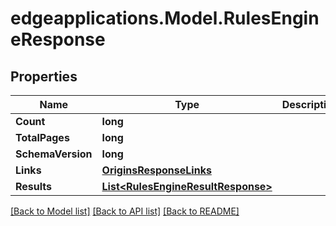 # edgeapplications.Model.RulesEngineResponse

## Properties

Name | Type | Description | Notes
------------ | ------------- | ------------- | -------------
**Count** | **long** |  | 
**TotalPages** | **long** |  | 
**SchemaVersion** | **long** |  | 
**Links** | [**OriginsResponseLinks**](OriginsResponseLinks.md) |  | 
**Results** | [**List&lt;RulesEngineResultResponse&gt;**](RulesEngineResultResponse.md) |  | 

[[Back to Model list]](../../README.md#documentation-for-models) [[Back to API list]](../../README.md#documentation-for-api-endpoints) [[Back to README]](../../README.md)

